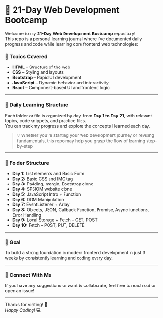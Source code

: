 # 🚀 21-Day Web Development Bootcamp

Welcome to my **21-Day Web Development Bootcamp** repository!  
This repo is a personal learning journal where I’ve documented daily progress and code while learning core frontend web technologies:

### 📘 Topics Covered
- **HTML** – Structure of the web
- **CSS** – Styling and layouts
- **Bootstrap** – Rapid UI development
- **JavaScript** – Dynamic behavior and interactivity
- **React** – Component-based UI and frontend logic

---

### 📅 Daily Learning Structure

Each folder or file is organized by day, from **Day 1 to Day 21**, with relevant topics, code snippets, and practice files.  
You can track my progress and explore the concepts I learned each day.

> 💡 Whether you're starting your web development journey or revising fundamentals, this repo may help you grasp the flow of learning step-by-step.

---

### 📂 Folder Structure

- **Day 1:** List elements and Basic Form  
- **Day 2:** Basic CSS and IMG tag  
- **Day 3:** Padding, margin, Bootstrap clone  
- **Day 4:** SPSIOM website clone  
- **Day 5:** JavaScript Intro + Function  
- **Day 6:** DOM Manipulation  
- **Day 7:** EventListener + Array  
- **Day 8:** Objects, JSON, Callback Function, Promise, Async functions, Error Handling  
- **Day 9:** Local Storage + Fetch – GET, POST  
- **Day 10:** Fetch – POST, PUT, DELETE  


---

### 🎯 Goal
To build a strong foundation in modern frontend development in just 3 weeks by consistently learning and coding every day.

---

### 🔗 Connect With Me
If you have any suggestions or want to collaborate, feel free to reach out or open an issue!

---

Thanks for visiting! 🌱  
*Happy Coding!* 💻
